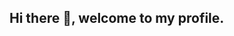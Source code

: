 ## Hi there 👋, welcome to my profile.


<!--
**sratri6/sratri6** is a ✨ _special_ ✨ repository because its `README.md` (this file) appears on your GitHub profile.

Here are some ideas to get you started:

- 🔭 I’m currently working on ...
- 🌱 I’m currently learning ...
- 👯 I’m looking to collaborate on ...
- 🤔 I’m looking for help with ...
- 💬 Ask me about ...
- 📫 How to reach me: (https://www.linkedin.com/in/sukanya-pal-a65623b4/)
- 😄 Pronouns: ...
- ⚡ Fun fact: ...
-->
